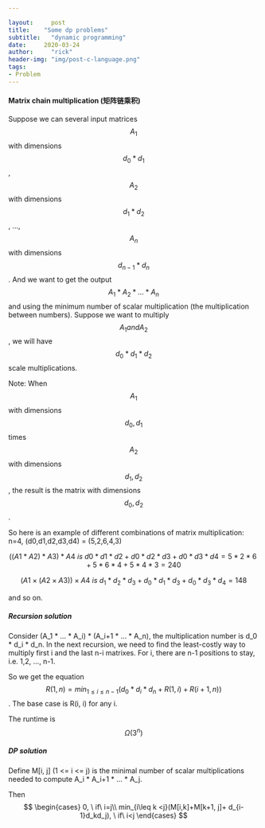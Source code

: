 ```yaml
---

layout:     post
title:    "Some dp problems"
subtitle:   "dynamic programming"
date:     2020-03-24
author:     "rick"
header-img: "img/post-c-language.png"
tags:
- Problem
---
```


#### Matrix chain multiplication (矩阵链乘积)

Suppose we can several input matrices $$ A_1 $$ with dimensions $$d_0*d_1$$, $$ A_2 $$ with dimensions $$ d_1*d_2 $$, ..., $$ A_n $$  with dimensions $$ d_{n-1}* d_n $$. And we want to get the output$$ A_1* A_2*... * A_n$$ and using the minimum number of scalar multiplication (the multiplication between numbers). Suppose we want to multiply $$A_1 and A_2$$, we will have $$d_0*d_1*d_2$$ scale multiplications. 

Note: When $$A_1$$ with dimensions $$d_0, d_1$$ times$$A_2$$ with dimensions $$d_1, d_2$$, the result is the matrix with dimensions $$d_0, d_2$$.

So here is an example of different combinations of matrix multiplication: n=4, (d0,d1,d2,d3,d4) = (5,2,6,4,3)

$$((A1 *A2) *A3) * A4 \ is\ d0 *d1 *d2 + d0 * d2 *d3 + d0 *d3 * d4 = 5 * 2 * 6 + 5 * 6 * 4 + 5 * 4 * 3 = 240$$

$$ (A1 × (A2 × A3)) × A4 \ is \ d_1 * d_2 * d_3 + d_0 * d_1 * d_3 + d_0 * d_3 * d_4 = 148$$

and so on.

##### Recursion solution

Consider (A_1 * ... * A_i) * (A_i+1 * ... * A_n), the multiplication number is d_0 * d_i * d_n. In the next recursion, we need to find the least-costly way to multiply first i and the last n-i matrixes. For i, there are n-1 positions to stay, i.e. 1,2, ..., n-1. 

So we get the equation $$R(1, n) = min_{1\leq i \leq n-1} (d_0 * d_i * d_n + R(1,i) + R(i+1, n)) $$. The base case is R(i, i) for any i.

The runtime is $$\Omega ({3^n})$$

##### DP solution

Define M[i, j] (1 <= i <= j) is the minimal number of scalar multiplications needed to compute A_i * A_i+1 * ... * A_j.

Then 
$$
 \begin{cases}
	0, 			\ if\  i=j\\
	min_{i\leq k <j}(M[i,k]+M[k+1, j]+ d_{i-1}d_kd_j), \ if\ i<j
	\end{cases}
$$
